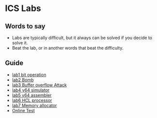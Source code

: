 # ICS Labs
## Words to say
* Labs are typically difficult, but it always can be solved if you decide to solve it.</br>
* Beat the lab, or in another words that beat the difficulty.</br>
## Guide
* [lab1 bit operation](./lab1/GUIDE.md)
* [lab2 Bomb](./lab2/GUIDE.md)
* [lab3 Buffer overflow Attack](./lab3/GUIDE.md)
* [lab4 y64 simulator](./lab4/GUIDE.md)
* [lab5 y64 assembler](./lab5/GUIDE.md)
* [lab6 HCL processor](./lab6/GUIDE.md)
* [lab7 Memory allocator](./lab7/GUIDE.md)
* [Online Test](./online/GUIDE.md)


